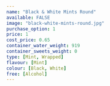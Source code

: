 ```yaml
---
name: "Black & White Mints Round"
available: FALSE
image: "black-white-mints-round.jpg"
purchase_option: 1
price: 1
cost_price: 0.65
container_water_weight: 919
container_sweets_weight: 0
type: [Mint, Wrapped]
flavour: [Mint]
colour: [Black, White]
free: [Alcohol]
---
```


